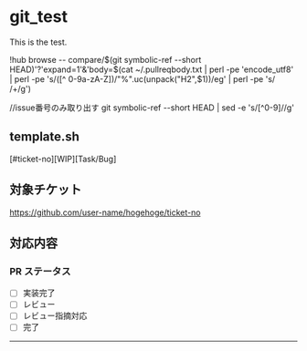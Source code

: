 # git_test
This is the test.


!hub browse -- compare/$(git symbolic-ref --short HEAD)'?'expand=1'&'body=$(cat ~/.pullreqbody.txt | perl -pe 'encode_utf8' | perl -pe 's/([^ 0-9a-zA-Z])/\"%\".uc(unpack(\"H2\",$1))/eg' | perl -pe 's/ /+/g') 


//issue番号のみ取り出す
git symbolic-ref --short HEAD | sed -e 's/[^0-9]//g'



template.sh
--------------------------------------------
[#ticket-no][WIP][Task/Bug]

## 対象チケット
https://github.com/user-name/hogehoge/ticket-no

## 対応内容

### PR ステータス
 - [ ] 実装完了
 - [ ] レビュー
 - [ ] レビュー指摘対応
 - [ ] 完了
--------------------------------------------
